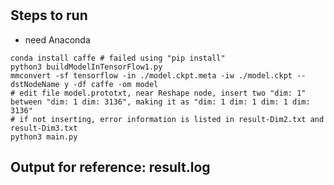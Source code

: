 #

## Steps to run

+ need Anaconda

```shell
conda install caffe # failed using "pip install"
python3 buildModelInTensorFlow1.py
mmconvert -sf tensorflow -in ./model.ckpt.meta -iw ./model.ckpt --dstNodeName y -df caffe -om model
# edit file model.prototxt, near Reshape node, insert two "dim: 1" between "dim: 1 dim: 3136", making it as "dim: 1 dim: 1 dim: 1 dim: 3136"
# if not inserting, error information is listed in result-Dim2.txt and result-Dim3.txt
python3 main.py
```

## Output for reference: result.log
